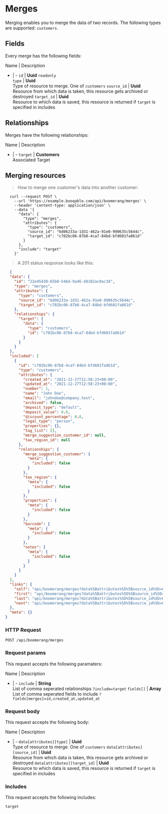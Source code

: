 # Merges

Merging enables you to merge the data of two records. The following types are supported: `customers`.

## Fields
Every merge has the following fields:

Name | Description
- | -
`id` | **Uuid** `readonly`<br>
`type` | **Uuid**<br>Type of resource to merge. One of `customers`
`source_id` | **Uuid**<br>Resource from which data is taken, this resource gets archived or destroyed
`target_id` | **Uuid**<br>Resource to which data is saved, this resource is returned if `target` is specified in includes


## Relationships
Merges have the following relationships:

Name | Description
- | -
`target` | **Customers**<br>Associated Target


## Merging resources



> How to merge one customer's data into another customer:

```shell
  curl --request POST \
    --url 'https://example.booqable.com/api/boomerang/merges' \
    --header 'content-type: application/json' \
    --data '{
      "data": {
        "type": "merges",
        "attributes": {
          "type": "customers",
          "source_id": "6d06233a-1d31-462a-91e0-990635c5644c",
          "target_id": "c702bc06-87b8-4ca7-84bd-bfd601fa861d"
        }
      },
      "include": "target"
    }'
```

> A 201 status response looks like this:

```json
  {
  "data": {
    "id": "22e45430-65b0-546d-9a46-d8102ac0ac3d",
    "type": "merges",
    "attributes": {
      "type": "customers",
      "source_id": "6d06233a-1d31-462a-91e0-990635c5644c",
      "target_id": "c702bc06-87b8-4ca7-84bd-bfd601fa861d"
    },
    "relationships": {
      "target": {
        "data": {
          "type": "customers",
          "id": "c702bc06-87b8-4ca7-84bd-bfd601fa861d"
        }
      }
    }
  },
  "included": [
    {
      "id": "c702bc06-87b8-4ca7-84bd-bfd601fa861d",
      "type": "customers",
      "attributes": {
        "created_at": "2021-12-27T12:58:23+00:00",
        "updated_at": "2021-12-27T12:58:23+00:00",
        "number": 1,
        "name": "John Doe",
        "email": "johndoe@company.test",
        "archived": false,
        "deposit_type": "default",
        "deposit_value": 0.0,
        "discount_percentage": 0.0,
        "legal_type": "person",
        "properties": {},
        "tag_list": [],
        "merge_suggestion_customer_id": null,
        "tax_region_id": null
      },
      "relationships": {
        "merge_suggestion_customer": {
          "meta": {
            "included": false
          }
        },
        "tax_region": {
          "meta": {
            "included": false
          }
        },
        "properties": {
          "meta": {
            "included": false
          }
        },
        "barcode": {
          "meta": {
            "included": false
          }
        },
        "notes": {
          "meta": {
            "included": false
          }
        }
      }
    }
  ],
  "links": {
    "self": "api/boomerang/merges?data%5Battributes%5D%5Bsource_id%5D=6d06233a-1d31-462a-91e0-990635c5644c&data%5Battributes%5D%5Btarget_id%5D=c702bc06-87b8-4ca7-84bd-bfd601fa861d&data%5Battributes%5D%5Btype%5D=customers&data%5Btype%5D=merges&include=target&merge%5Bdata%5D%5Battributes%5D%5Bsource_id%5D=6d06233a-1d31-462a-91e0-990635c5644c&merge%5Bdata%5D%5Battributes%5D%5Btarget_id%5D=c702bc06-87b8-4ca7-84bd-bfd601fa861d&merge%5Bdata%5D%5Battributes%5D%5Btype%5D=customers&merge%5Bdata%5D%5Btype%5D=merges&merge%5Binclude%5D=target&page%5Bnumber%5D=1&page%5Bsize%5D=25",
    "first": "api/boomerang/merges?data%5Battributes%5D%5Bsource_id%5D=6d06233a-1d31-462a-91e0-990635c5644c&data%5Battributes%5D%5Btarget_id%5D=c702bc06-87b8-4ca7-84bd-bfd601fa861d&data%5Battributes%5D%5Btype%5D=customers&data%5Btype%5D=merges&include=target&merge%5Bdata%5D%5Battributes%5D%5Bsource_id%5D=6d06233a-1d31-462a-91e0-990635c5644c&merge%5Bdata%5D%5Battributes%5D%5Btarget_id%5D=c702bc06-87b8-4ca7-84bd-bfd601fa861d&merge%5Bdata%5D%5Battributes%5D%5Btype%5D=customers&merge%5Bdata%5D%5Btype%5D=merges&merge%5Binclude%5D=target&page%5Bnumber%5D=1&page%5Bsize%5D=25",
    "last": "api/boomerang/merges?data%5Battributes%5D%5Bsource_id%5D=6d06233a-1d31-462a-91e0-990635c5644c&data%5Battributes%5D%5Btarget_id%5D=c702bc06-87b8-4ca7-84bd-bfd601fa861d&data%5Battributes%5D%5Btype%5D=customers&data%5Btype%5D=merges&include=target&merge%5Bdata%5D%5Battributes%5D%5Bsource_id%5D=6d06233a-1d31-462a-91e0-990635c5644c&merge%5Bdata%5D%5Battributes%5D%5Btarget_id%5D=c702bc06-87b8-4ca7-84bd-bfd601fa861d&merge%5Bdata%5D%5Battributes%5D%5Btype%5D=customers&merge%5Bdata%5D%5Btype%5D=merges&merge%5Binclude%5D=target&page%5Bnumber%5D=&page%5Bsize%5D=25",
    "next": "api/boomerang/merges?data%5Battributes%5D%5Bsource_id%5D=6d06233a-1d31-462a-91e0-990635c5644c&data%5Battributes%5D%5Btarget_id%5D=c702bc06-87b8-4ca7-84bd-bfd601fa861d&data%5Battributes%5D%5Btype%5D=customers&data%5Btype%5D=merges&include=target&merge%5Bdata%5D%5Battributes%5D%5Bsource_id%5D=6d06233a-1d31-462a-91e0-990635c5644c&merge%5Bdata%5D%5Battributes%5D%5Btarget_id%5D=c702bc06-87b8-4ca7-84bd-bfd601fa861d&merge%5Bdata%5D%5Battributes%5D%5Btype%5D=customers&merge%5Bdata%5D%5Btype%5D=merges&merge%5Binclude%5D=target&page%5Bnumber%5D=2&page%5Bsize%5D=25"
  },
  "meta": {}
}
```

### HTTP Request

`POST /api/boomerang/merges`

### Request params

This request accepts the following paramaters:

Name | Description
- | -
`include` | **String**<br>List of comma seperated relationships `?include=target`
`fields[]` | **Array**<br>List of comma seperated fields to include `?fields[merges]=id,created_at,updated_at`


### Request body

This request accepts the following body:

Name | Description
- | -
`data[attributes][type]` | **Uuid**<br>Type of resource to merge. One of `customers`
`data[attributes][source_id]` | **Uuid**<br>Resource from which data is taken, this resource gets archived or destroyed
`data[attributes][target_id]` | **Uuid**<br>Resource to which data is saved, this resource is returned if `target` is specified in includes


### Includes

This request accepts the following includes:

`target`






